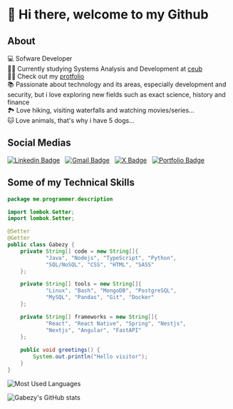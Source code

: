 # 👋 Hi there, welcome to my Github 

## About

💻 Sofware Developer<br>
🧑‍💻 Currently studying Systems Analysis and Development at [ceub](https://www.uniceub.br/)<br>
🧑‍💻 Check out my [protfolio](https://gabrielmdev.com) <br>
📚 Passionate about technology and its areas, especially development and security, but i love exploring new fields such as exact science, history and finance <br>
🏞️ Love hiking, visiting waterfalls and watching movies/series... <br>
🐱 Love animals, that's why i have 5 dogs...

## Social Medias
[![Linkedin Badge](https://img.shields.io/badge/LinkedIn-0A66C2?logo=linkedin&logoColor=white&style=for-the-badge)](https://www.linkedin.com/in/gabriel-moreira-dev1/?locale=en_US) &nbsp;
[![Gmail Badge](https://img.shields.io/badge/Gmail-D14836?style=for-the-badge&logo=gmail&logoColor=white)](gabrielmoreira2705@gmail.com) &nbsp;
[![X Badge](https://img.shields.io/badge/Moreira-000000?style=for-the-badge&logo=x&logoColor=white)](https://twitter.com/Imoreiraog) &nbsp;
[![Portfolio Badge](https://img.shields.io/badge/Portfolio-255E63?style=for-the-badge&logo=About.me&logoColor=white)](https://gabrielmdev.com/) &nbsp;


## Some of my Technical Skills

```java
package me.programmer.description

import lombok.Getter;
import lombok.Setter;

@Setter
@Getter
public class Gabezy {
    private String[] code = new String[]{
            "Java", "Nodejs", "TypeScript", "Python",
            "SQL/NoSQL", "CSS", "HTML", "SASS"
    };

    private String[] tools = new String[]{
            "Linux", "Bash", "MongoDB", "PostgreSQL",
            "MySQL", "Pandas", "Git", "Docker"
    };

    private String[] frameworks = new String[]{
            "React", "React Native", "Spring", "Nestjs",
            "Nextjs", "Angular", "FastAPI"
    };
    
    public void greetings() {
        System.out.println("Hello visitor");
    }
}
```

![Most Used Languages](https://github-readme-stats-git-masterrstaa-rickstaa.vercel.app/api/top-langs/?username=gabezy&layout=compact&bg_color=000&border_color=30A3DC&title_color=E94D5F&text_color=FFF)

![Gabezy's GitHub stats](https://github-readme-stats.vercel.app/api?username=gabezy&show_icons=true&theme=radical)
